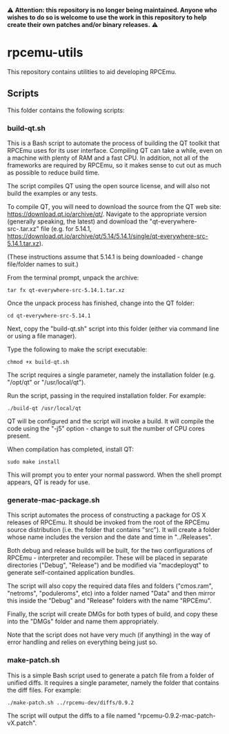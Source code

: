 :warning: **Attention: this repository is no longer being maintained.  Anyone who wishes to do so is welcome to use the work in this repository to help create their own patches and/or binary releases.** :warning:

# rpcemu-utils

This repository contains utilities to aid developing RPCEmu.

## Scripts

This folder contains the following scripts:

### build-qt.sh

This is a Bash script to automate the process of building the QT toolkit that RPCEmu uses for its user interface.  Compiling QT can take a while, even on a machine with plenty of RAM and a fast CPU.  In addition, not all of the frameworks are required by RPCEmu, so it makes sense to cut out as much as possible to reduce build time.

The script compiles QT using the open source license, and will also not build the examples or any tests.

To compile QT, you will need to download the source from the QT web site: https://download.qt.io/archive/qt/.  Navigate to the appropriate version (generally speaking, the latest) and download the "qt-everywhere-src-<version>.tar.xz" file (e.g. for 5.14.1, https://download.qt.io/archive/qt/5.14/5.14.1/single/qt-everywhere-src-5.14.1.tar.xz).

(These instructions assume that 5.14.1 is being downloaded - change file/folder names to suit.)

From the terminal prompt, unpack the archive:

    tar fx qt-everywhere-src-5.14.1.tar.xz
    
Once the unpack process has finished, change into the QT folder:

    cd qt-everywhere-src-5.14.1
    
Next, copy the "build-qt.sh" script into this folder (either via command line or using a file manager).

Type the following to make the script executable:

    chmod +x build-qt.sh
    
The script requires a single parameter, namely the installation folder (e.g. "/opt/qt" or "/usr/local/qt").
    
Run the script, passing in the required installation folder.  For example:

    ./build-qt /usr/local/qt
    
QT will be configured and the script will invoke a build.  It will compile the code using the "-j5" option - change to suit the number of CPU cores present.

When compilation has completed, install QT:

    sudo make install
    
This will prompt you to enter your normal password.  When the shell prompt appears, QT is ready for use.

### generate-mac-package.sh

This script automates the process of constructing a package for OS X releases of RPCEmu.  It should be invoked from the root of the RPCEmu source distribution (i.e. the folder that contains "src").  It will create a folder whose name includes the version and the date and time in "../Releases".

Both debug and release builds will be built, for the two configurations of RPCEmu - interpreter and recompiler.  These will be placed in separate directories ("Debug", "Release") and be modified via "macdeployqt" to generate self-contained application bundles.

The script will also copy the required data files and folders ("cmos.ram", "netroms", "poduleroms", etc) into a folder named "Data" and then mirror this inside the "Debug" and "Release" folders with the name "RPCEmu".

Finally, the script will create DMGs for both types of build, and copy these into the "DMGs" folder and name them appropriately.

Note that the script does not have very much (if anything) in the way of error handling and relies on everything being just so.

### make-patch.sh

This is a simple Bash script used to generate a patch file from a folder of unified diffs.  It requires a single parameter, namely the folder that contains the diff files.  For example:

    ./make-patch.sh ../rpcemu-dev/diffs/0.9.2
    
The script will output the diffs to a file named "rpcemu-0.9.2-mac-patch-vX.patch".

